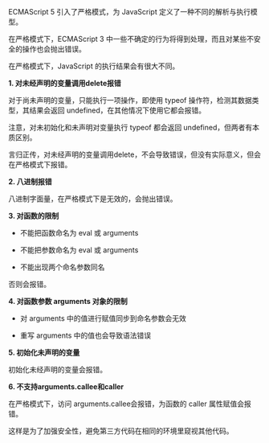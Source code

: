 
ECMAScript 5 引入了严格模式，为 JavaScript 定义了一种不同的解析与执行模型。

在严格模式下，ECMAScript 3 中一些不确定的行为将得到处理，而且对某些不安全的操作也会抛出错误。

在严格模式下，JavaScript 的执行结果会有很大不同。



**1. 对未经声明的变量调用delete报错**

对于尚未声明的变量，只能执行一项操作，即使用 typeof 操作符，检测其数据类型，其结果会返回 undefined，在其他情况下使用它都会报错。

注意，对未初始化和未声明对变量执行 typeof 都会返回 undefined，但两者有本质区别。

言归正传，对未经声明的变量调用delete，不会导致错误，但没有实际意义，但会在严格模式下报错。


**2. 八进制报错**

八进制字面量，在严格模式下是无效的，会抛出错误。


**3. 对函数的限制**

- 不能把函数命名为 eval 或 arguments

- 不能把参数命名为 eval 或 arguments

- 不能出现两个命名参数同名

否则会报错。


**4. 对函数参数 arguments 对象的限制**

- 对 arguments 中的值进行赋值同步到命名参数会无效

- 重写 arguments 中的值也会导致语法错误


**5. 初始化未声明的变量**

初始化未经声明的变量会报错。


**6. 不支持arguments.callee和caller**

在严格模式下，访问 arguments.callee会报错，为函数的 caller 属性赋值会报错。

这样是为了加强安全性，避免第三方代码在相同的环境里窥视其他代码。
